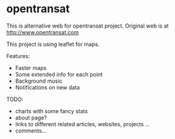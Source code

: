 # opentransat
This is alternative web for opentransat project.
Original web is at http://www.opentransat.com

This project is using leaflet for maps.

Features:
* Faster maps
* Some extended info for each point
* Background music
* Notifications on new data

TODO:
* charts with some fancy stats
* about page?
* links to different related articles, websites, projects ...
* comments...
